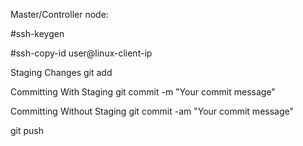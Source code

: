 Master/Controller node:

#ssh-keygen

#ssh-copy-id user@linux-client-ip

Staging Changes
git add <filename>

Committing With Staging
git commit -m "Your commit message"


Committing Without Staging
git commit -am "Your commit message"

git push

